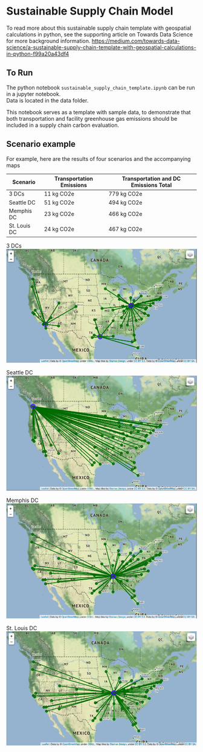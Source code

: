 # Sustainable Supply Chain Model 
To read more about this sustainable supply chain template with geospatial calculations in python, see the supporting article on 
Towards Data Science for more background information.
https://medium.com/towards-data-science/a-sustainable-supply-chain-template-with-geospatial-calculations-in-python-f99a20a43df4

## To Run
The python notebook `sustainable_supply_chain_template.ipynb` can be run in a jupyter notebook.  
Data is located in the data folder.

This notebook serves as a template with sample data, to demonstrate that both transportation and facility greenhouse gas emissions should be included in a supply chain carbon evaluation.

## Scenario example
For example, here are the results of four scenarios and the accompanying maps

| Scenario     | Transportation Emissions | Transportation and DC Emissions Total |
|--------------|--------------------------|---------------------------------------|
| 3 DCs        | 11 kg CO2e               | 779 kg CO2e                           |
| Seattle DC   | 51 kg CO2e               | 494 kg CO2e                           |
| Memphis DC   | 23 kg CO2e               | 466 kg CO2e                           |
| St. Louis DC | 24 kg CO2e               | 467 kg CO2e                           |


3 DCs
![3 DCs](https://github.com/wpbSabi/sustainable_supply_chain_template/blob/main/images/folium_ThreeDCs.png)

Seattle DC
![Seattle DC](https://github.com/wpbSabi/sustainable_supply_chain_template/blob/main/images/folium_Seattle.png)

Memphis DC
![Memphis DC](https://github.com/wpbSabi/sustainable_supply_chain_template/blob/main/images/folium_Memphis.png)

St. Louis DC
![St. Louis DC](https://github.com/wpbSabi/sustainable_supply_chain_template/blob/main/images/folium_StLouis.png)